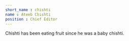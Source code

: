 ```yaml
---
short_name : chishti
name : Ateeb Chishti
position : Chief Editor
---
```


Chishti has been eating fruit since he was a baby chishti.